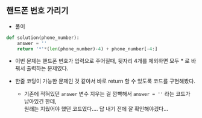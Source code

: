 ## 핸드폰 번호 가리기   
- 풀이   

```python   
def solution(phone_number):
    answer = ''
    return '*'*(len(phone_number)-4) + phone_number[-4:]
```    
- 이번 문제는 핸드폰 번호가 입력으로 주어질때, 뒷자리 4개를 제외하면 모두 * 로 바꿔서 출력하는 문제였다.    
- 한줄 코딩이 가능한 문제인 것 같아서 바로 return 할 수 있도록 코드를 구현해봤다.    

  - 기존에 적혀있던 `answer` 변수 지우는 걸 깜빡해서 `answer = ''` 라는 코드가 남아있긴 한데,     
    원래는 지웠어야 했던 코드였다.... 답 내기 전에 잘 확인해야겠다...   
    
